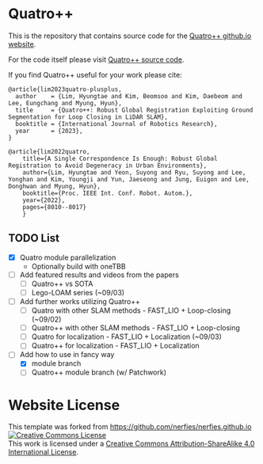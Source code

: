 # Quatro++

This is the repository that contains source code for the [Quatro++ github.io website](https://quatro-plusplus.github.io/).

For the code itself please visit [Quatro++ source code](https://github.com/url-kaist/Quatro).

If you find Quatro++ useful for your work please cite:
```
@article{lim2023quatro-plusplus,
  author    = {Lim, Hyungtae and Kim, Beomsoo and Kim, Daebeom and Lee, Eungchang and Myung, Hyun},
  title     = {Quatro++: Robust Global Registration Exploiting Ground Segmentation for Loop Closing in LiDAR SLAM},
  booktitle = {International Journal of Robotics Research},
  year      = {2023},
}
```
```
@article{lim2022quatro,
    title={A Single Correspondence Is Enough: Robust Global Registration to Avoid Degeneracy in Urban Environments},
    author={Lim, Hyungtae and Yeon, Suyong and Ryu, Suyong and Lee, Yonghan and Kim, Youngji and Yun, Jaeseong and Jung, Euigon and Lee, Donghwan and Myung, Hyun},
    booktitle={Proc. IEEE Int. Conf. Robot. Autom.},
    year={2022},
    pages={8010--8017}
    }
```

## TODO List
- [X] Quatro module parallelization
  + Optionally build with oneTBB
- [ ] Add featured results and videos from the papers
	+ [ ] Quatro++ vs SOTA
	+ [ ] Lego-LOAM series (~09/03)
- [ ] Add further works utilizing Quatro++
	+ [ ] Quatro with other SLAM methods - FAST_LIO + Loop-closing (~09/02)
  + [ ] Quatro++ with other SLAM methods - FAST_LIO + Loop-closing
  + [ ] Quatro for localization - FAST_LIO + Localization (~09/03)
  + [ ] Quatro++ for localization - FAST_LIO + Localization
- [ ] Add how to use in fancy way
	+ [X] module branch
	+ [ ] Quatro++ module branch (w/ Patchwork)

# Website License
This template was forked from https://github.com/nerfies/nerfies.github.io
<a rel="license" href="http://creativecommons.org/licenses/by-sa/4.0/"><img alt="Creative Commons License" style="border-width:0" src="https://i.creativecommons.org/l/by-sa/4.0/88x31.png" /></a><br />This work is licensed under a <a rel="license" href="http://creativecommons.org/licenses/by-sa/4.0/">Creative Commons Attribution-ShareAlike 4.0 International License</a>.